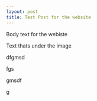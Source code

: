```yaml
---
layout: post
title: Test Post for the website
---
```

Body text for the webiste

Text thats under the image

dfgmsd

fgs

gmsdf

g
